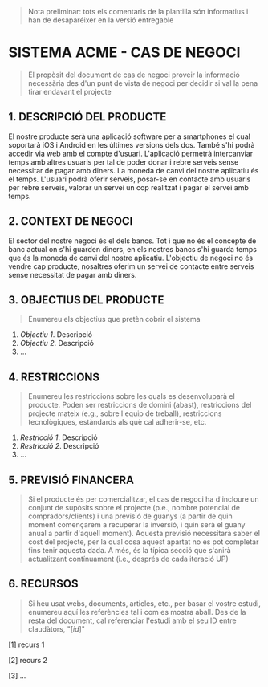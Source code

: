 > Nota preliminar: tots els comentaris de la plantilla són informatius i han de desaparéixer en la versió entregable

# SISTEMA ACME - CAS DE NEGOCI #

> El propòsit del document de cas de negoci proveir la informació necessària des d'un punt de vista de negoci per decidir si val la pena tirar endavant el projecte


## 1. DESCRIPCIÓ DEL PRODUCTE ##

El nostre producte serà una aplicació software per a smartphones el cual soportarà iOS i Android en les últimes versions dels dos. També s'hi podrà accedir via web amb el compte d'usuari.
L'aplicació permetrà intercanviar temps amb altres usuaris per tal de poder donar i rebre serveis sense necessitar de pagar amb diners. La moneda de canvi del nostre aplicatiu és el temps.
L'usuari podrà oferir serveis, posar-se en contacte amb usuaris per rebre serveis, valorar un servei un cop realitzat i pagar el servei amb temps.

## 2. CONTEXT DE NEGOCI ##

El sector del nostre negoci és el dels bancs. Tot i que no és el concepte de banc actual on s'hi guarden diners, en els nostres bancs s'hi guarda temps que és la moneda de canvi del nostre aplicatiu.
L'objectiu de negoci no és vendre cap producte, nosaltres oferim un servei de contacte entre serveis sense necessitat de pagar amb diners.

## 3. OBJECTIUS DEL PRODUCTE ##

> Enumereu els objectius que pretèn cobrir el sistema

1. *Objectiu 1*. Descripció 
2. *Objectiu 2*. Descripció 
3. ...

## 4. RESTRICCIONS ##

> Enumereu les restriccions sobre les quals es desenvoluparà el producte. Poden ser restriccions de domini (abast), restriccions del projecte mateix (e.g., sobre l'equip de treball), restriccions tecnològiques, estàndards als què cal adherir-se, etc.

1. *Restricció 1*. Descripció 
2. *Restricció 2*. Descripció 
3. ...

## 5. PREVISIÓ FINANCERA ##

> Si el producte és per comercialitzar, el cas de negoci ha d'incloure un conjunt de supòsits sobre el projecte (p.e., nombre potencial de compradors/clients) i una previsió de guanys (a partir de quin moment començarem a recuperar la inversió, i quin serà el guany anual a partir d'aquell moment). Aquesta previsió necessitarà saber el cost del projecte, per la qual cosa aquest apartat no es pot completar fins tenir aquesta dada. A més, és la típica secció que s'anirà actualitzant contínuament (i.e., després de cada iteració UP)

## 6. RECURSOS ##

> Si heu usat webs, documents, articles, etc., per basar el vostre estudi, enumereu aquí les referències tal i com es mostra aball. Des de la resta del document, cal referenciar l'estudi amb el seu ID entre claudàtors, "[*id*]"

[1] recurs 1

[2] recurs 2

[3] ...